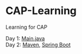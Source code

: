 # CAP-Learning
Learning for CAP

Day 1: [Main.java](https://github.com/zahraprivias/CAP-Learning/blob/main/Main.java)\
Day 2: [Maven](https://github.com/zahraprivias/CAP-Learning/tree/main/mavenlearning), [Spring Boot](https://github.com/zahraprivias/CAP-Learning/tree/main/springbootlearning)
